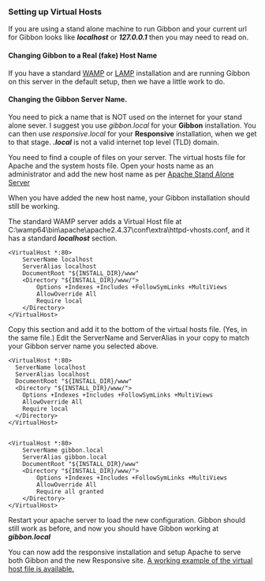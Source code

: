 
### Setting up Virtual Hosts

If you are using a stand alone machine to run Gibbon and your current url for Gibbon looks like ___localhost___ or ___127.0.0.1___ then you may need to read on.  

#### Changing Gibbon to a Real (fake) Host Name
If you have a standard <a href="http://www.wampserver.com/" target="_blank">WAMP</a> or <a href="https://www.digitalocean.com/community/tags/lamp-stack?type=tutorials" target="_blank">LAMP</a> installation and are running Gibbon on this server in the default setup, then we have a little work to do.

#### Changing the Gibbon Server Name.
You need to pick a name that is NOT used on the internet for your stand alone sever.  I suggest you use _gibbon.local_ for your **Gibbon** installation.  You can then use _responsive.local_ for your **Responsive** installation, when we get to that stage.  ___.local___ is not a valid internet top level (TLD) domain.

You need to find a couple of files on your server.  The virtual hosts file for Apache and the system hosts file. Open your hosts name as an administrator and add the new host name as per [Apache Stand Alone Server](/Install/ApacheStandalone.md/)

When you have added the new host name, your Gibbon installation should still be working.

The standard WAMP server adds a Virtual Host file at C:\wamp64\bin\apache\apache2.4.37\conf\extra\httpd-vhosts.conf, and it has a standard ___localhost___ section.

```apacheconfig
<VirtualHost *:80>
    ServerName localhost
    ServerAlias localhost
    DocumentRoot "${INSTALL_DIR}/www"
    <Directory "${INSTALL_DIR}/www/">
        Options +Indexes +Includes +FollowSymLinks +MultiViews
        AllowOverride All
        Require local
    </Directory>
</VirtualHost>
```
Copy this section and add it to the bottom of the virtual hosts file. (Yes, in the same file.) Edit the ServerName and ServerAlias in your copy to match your Gibbon server name you selected above.
```apacheconfig
<VirtualHost *:80>
  ServerName localhost
  ServerAlias localhost
  DocumentRoot "${INSTALL_DIR}/www"
  <Directory "${INSTALL_DIR}/www/">
    Options +Indexes +Includes +FollowSymLinks +MultiViews
    AllowOverride All
    Require local
  </Directory>
</VirtualHost>


<VirtualHost *:80>
	ServerName gibbon.local
    ServerAlias gibbon.local
    DocumentRoot "${INSTALL_DIR}/www"
    <Directory "${INSTALL_DIR}/www/">
		Options +Indexes +Includes +FollowSymLinks +MultiViews
		AllowOverride All
		Require all granted
	</Directory>
</VirtualHost>
```
Restart your apache server to load the new configuration.
Gibbon should still work as before, and now you should have Gibbon working at ___gibbon.local___ 

You can now add the responsive installation and setup Apache to serve both Gibbon and the new Responsive site.  [A working example of the virtual host file is available.](/Download/VirtualHosts.conf/)
